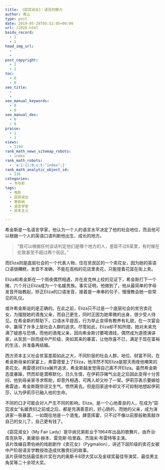 ```yaml
---
title: 《窈窕淑女》：语言的魅力
author: 青山
type: post
date: 2019-05-28T05:52:05+00:00
url: /2028.html
baidu_record:
  - 1
  - 1
head_img_url:
  - 
  - 
post_copyright:
  - 1
  - 1
toc:
  - 0
  - 0
seo_title:
  - 
  - 
seo_manual_keywords:
  - 0
  - 0
seo_manual_des:
  - 0
  - 0
praise:
  - 1
  - 1
views:
  - 1194
rank_math_news_sitemap_robots:
  - index
rank_math_robots:
  - 'a:1:{i:0;s:5:"index";}'
rank_math_analytic_object_id:
  - 136
categories:
  - 书与影
tags:
  - 电影
  - 窈窕淑女
  - 萧伯纳
  - 语言学家
  - 资本主义

---
```

希金斯是一名语言学家，他认为一个人的语言水平决定了他的社会地位，而且他可以根据一个人的英语口语判断他出生、成长的地方。

<blockquote class="wp-block-quote">
  <p>
    “我可以根据任何谈话判定他们是哪个地方的人，差距不过6英里，有时候在伦敦甚至不超过两个街区。”
  </p>
</blockquote>

而Eliza则是底层社会的一个代表人物，住在贫民区的一个卖花女，因为她的英语口语很糟糕，发音不准确，不能在高档的花店里卖花，只能提着花篮在街上卖。

Eliza和希金斯在一个雨夜偶然相遇，并在皮克林上校的见证下，希金斯打下一个赌，六个月让Eliza成为一个名媛贵族。事实证明，他做到了，他从最简单的字母发音开始教起，矫正Eliza的口语发音，接着是一串串的句子，慢慢教会她一些常见的礼仪。

或许希金斯说的是正确的。在此之前，Eliza只不过是一个底层社会的贫穷卖花女，为摆脱她的酒鬼父亲，而自己更生，同时正因为她卑微的出身，很少受人待见。在希金斯的帮助下，口语水平提高，行为举止变得有教养有礼貌，在一次宴会中，赢得了许多上层社会人群的追求。尽管如此，Eliza却不知所措，她对未来充满了疑惑与恐惧，而他的酒鬼父亲，因向希金斯讨要喝酒钱，偶然成为道德演讲家，从贫民一跃而成中产阶级，突如其来的暴富，让他欣喜不已，满足于现在富裕的生活，并准备再结婚。

西方资本主义社会贫富差距如此之大，不同阶层的社会人群，地位、财富不同，在希金斯母亲的家宴上，弗雷德爱上了Eliza，他浑然不知Eliza是那天雨夜他嘲笑的卖花女。弗雷德对Eliza展开追求，希金斯越发觉得自己离不开Eliza。虽然希金斯态度暴躁，然而却是潜移默化，日久生情，在伊莉莎赌气出走之后因此变得十分苦闷，他到母亲家寻求帮助，却意外相遇，可两人却又吵了一架。伊莉莎表示要嫁给弗雷迪，希金斯既惊讶又生气，愤然离去。但是回家途中却又不可抑制地想起伊莉莎，认为伊莉莎已融入他的生命。

不同的口才可能会对人产生不同的影响。Eliza，是一个心地善良的人，在成为“窈窕淑女”名媛贵妇之前或之后，都是充满善意的，好心肠的，而她的父亲，成为演讲家一夜暴富，一如既往地是一个酒鬼，肆意挥霍，只不过不像以前那般勒索敲诈自己的女儿了，自己更有钱了。

《窈窕淑女》（My Fair Lady）是华纳兄弟影业于1964年出品的歌舞片，由乔治·库克执导，奥黛丽·赫本、雷克斯·哈里森、杰瑞米·布雷特等主演。  
该片改编自萧伯纳的戏剧剧作《卖花女》（Pygmalion），讲述下层阶级的卖花女被中产阶层语言学教授改造成优雅贵妇的故事。  
该片获得包括最佳影片奖在内的奥斯卡8项大奖以及金球奖最佳导演奖、最佳男主角奖等二十余项大奖。